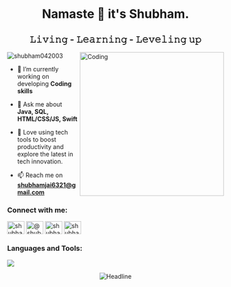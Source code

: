 <h1 align="center">Namaste 🙏 it's Shubham.  </h1>

<h2 align="center">𝙻𝚒𝚟𝚒𝚗𝚐 - 𝙻𝚎𝚊𝚛𝚗𝚒𝚗𝚐 - 𝙻𝚎𝚟𝚎𝚕𝚒𝚗𝚐 𝚞𝚙</h2>

<img align="right" alt="Coding" width="335" src="https://user-images.githubusercontent.com/32653955/190232403-6277abaa-a669-4ca9-ba65-f862b44391f9.gif">

<p align="left"> <img src="https://komarev.com/ghpvc/?username=shubham042003&label=Profile%20views&color=0e75b6&style=flat" alt="shubham042003" /> </p>

- 🌱 I’m currently working on developing **Coding skills**

- 💬 Ask me about **Java, SQL, HTML/CSS/JS, Swift**

- 🤖 Love using tech tools to boost productivity and explore the latest in tech innovation.

- 📫 Reach me on **shubhamjai6321@gmail.com**

<h3 align="left">Connect with me:</h3>
<p align="left">
<a href="https://linkedin.com/in/shubham-jaiswal-840900280" target="blank"><img align="center" src="https://raw.githubusercontent.com/rahuldkjain/github-profile-readme-generator/master/src/images/icons/Social/linked-in-alt.svg" alt="shubham-jaiswal-840900280" height="30" width="40" /></a>
<a href="https://www.hackerrank.com/@shubhamjaiswal06" target="blank"><img align="center" src="https://raw.githubusercontent.com/rahuldkjain/github-profile-readme-generator/master/src/images/icons/Social/hackerrank.svg" alt="@shubhamjaiswal06" height="30" width="40" /></a>
<a href="https://www.leetcode.com/shubham034" target="blank"><img align="center" src="https://raw.githubusercontent.com/rahuldkjain/github-profile-readme-generator/master/src/images/icons/Social/leet-code.svg" alt="shubham034" height="30" width="40" /></a>
<a href="https://auth.geeksforgeeks.org/user/shubham_jaiswal03" target="blank"><img align="center" src="https://raw.githubusercontent.com/rahuldkjain/github-profile-readme-generator/master/src/images/icons/Social/geeks-for-geeks.svg" alt="shubham_jaiswal03" height="30" width="40" /></a>
</p>


<h3 align="left">Languages and Tools:</h3>
<p align="left"> <a href="https://github.com/sachinsingh2002"><img src="https://skillicons.dev/icons?i=java,html,css,js,swift,bootstrap,vscode,supabase,figma,react,tailwind,github"> </a> </p>


<div align=center>
        <img src="https://readme-typing-svg.herokuapp.com?color=ff33df&size=20&center=true&vCenter=true&width=600&height=50&lines=Show+some+%E2%9D%A4%EF%B8%8F+by+starring+some+of+the+repositories!;" alt="Headline" />
    </div>
    

